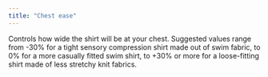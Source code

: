 ```yaml
---
title: "Chest ease"
---
```


Controls how wide the shirt will be at your chest. Suggested values range from -30% for a tight sensory compression shirt made out of swim fabric, to 0% for a more casually fitted swim shirt, to +30% or more for a loose-fitting shirt made of less stretchy knit fabrics.

